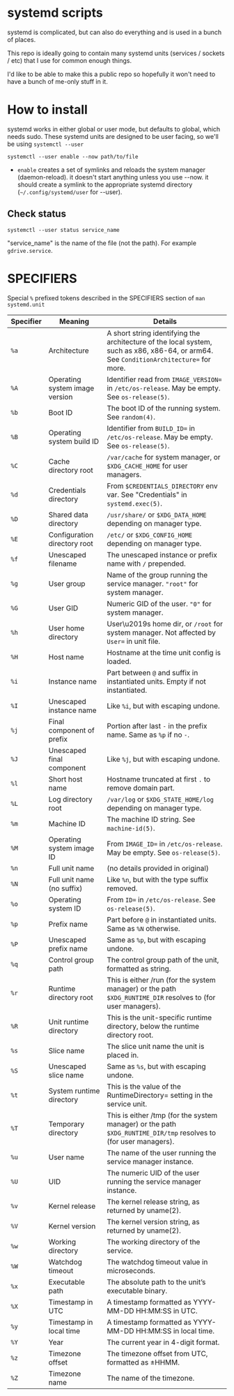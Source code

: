 # systemd scripts

systemd is complicated, but can also do everything and is used in a bunch of places.

This repo is ideally going to contain many systemd units (services / sockets / etc) that I use for common enough things.

I'd like to be able to make this a public repo so hopefully it won't need to have a bunch of me-only stuff in it.

# How to install

systemd works in either global or user mode, but defaults to global, which needs sudo. These systemd units are designed to be user facing, so we'll be using `systemctl --user`

```
systemctl --user enable --now path/to/file
```

- `enable` creates a set of symlinks and reloads the system manager (daemon-reload). it doesn't start anything unless you use --now. it should create a symlink to the appropriate systemd directory (`~/.config/systemd/user` for --user).

## Check status

```
systemctl --user status service_name
```

"service_name" is the name of the file (not the path). For example `gdrive.service`.

# SPECIFIERS

Special `%` prefixed tokens described in the SPECIFIERS section of `man systemd.unit`

| Specifier | Meaning                        | Details                                                                                                                                |
| --------- | ------------------------------ | -------------------------------------------------------------------------------------------------------------------------------------- |
| `%a`      | Architecture                   | A short string identifying the architecture of the local system, such as x86, x86-64, or arm64. See `ConditionArchitecture=` for more. |
| `%A`      | Operating system image version | Identifier read from `IMAGE_VERSION=` in `/etc/os-release`. May be empty. See `os-release(5)`.                                         |
| `%b`      | Boot ID                        | The boot ID of the running system. See `random(4)`.                                                                                    |
| `%B`      | Operating system build ID      | Identifier from `BUILD_ID=` in `/etc/os-release`. May be empty. See `os-release(5)`.                                                   |
| `%C`      | Cache directory root           | `/var/cache` for system manager, or `$XDG_CACHE_HOME` for user managers.                                                               |
| `%d`      | Credentials directory          | From `$CREDENTIALS_DIRECTORY` env var. See "Credentials" in `systemd.exec(5)`.                                                         |
| `%D`      | Shared data directory          | `/usr/share/` or `$XDG_DATA_HOME` depending on manager type.                                                                           |
| `%E`      | Configuration directory root   | `/etc/` or `$XDG_CONFIG_HOME` depending on manager type.                                                                               |
| `%f`      | Unescaped filename             | The unescaped instance or prefix name with `/` prepended.                                                                              |
| `%g`      | User group                     | Name of the group running the service manager. `"root"` for system manager.                                                            |
| `%G`      | User GID                       | Numeric GID of the user. `"0"` for system manager.                                                                                     |
| `%h`      | User home directory            | User\u2019s home dir, or `/root` for system manager. Not affected by `User=` in unit file.                                             |
| `%H`      | Host name                      | Hostname at the time unit config is loaded.                                                                                            |
| `%i`      | Instance name                  | Part between `@` and suffix in instantiated units. Empty if not instantiated.                                                          |
| `%I`      | Unescaped instance name        | Like `%i`, but with escaping undone.                                                                                                   |
| `%j`      | Final component of prefix      | Portion after last `-` in the prefix name. Same as `%p` if no `-`.                                                                     |
| `%J`      | Unescaped final component      | Like `%j`, but with escaping undone.                                                                                                   |
| `%l`      | Short host name                | Hostname truncated at first `.` to remove domain part.                                                                                 |
| `%L`      | Log directory root             | `/var/log` or `$XDG_STATE_HOME/log` depending on manager type.                                                                         |
| `%m`      | Machine ID                     | The machine ID string. See `machine-id(5)`.                                                                                            |
| `%M`      | Operating system image ID      | From `IMAGE_ID=` in `/etc/os-release`. May be empty. See `os-release(5)`.                                                              |
| `%n`      | Full unit name                 | (no details provided in original)                                                                                                      |
| `%N`      | Full unit name (no suffix)     | Like `%n`, but with the type suffix removed.                                                                                           |
| `%o`      | Operating system ID            | From `ID=` in `/etc/os-release`. See `os-release(5)`.                                                                                  |
| `%p`      | Prefix name                    | Part before `@` in instantiated units. Same as `%N` otherwise.                                                                         |
| `%P`      | Unescaped prefix name          | Same as `%p`, but with escaping undone.                                                                                                |
| `%q`      | Control group path             | The control group path of the unit, formatted as string.                                                                               |
| `%r`      | Runtime directory root         | This is either /run (for the system manager) or the path `$XDG_RUNTIME_DIR` resolves to (for user managers).                           |
| `%R`      | Unit runtime directory         | This is the unit-specific runtime directory, below the runtime directory root.                                                         |
| `%s`      | Slice name                     | The slice unit name the unit is placed in.                                                                                             |
| `%S`      | Unescaped slice name           | Same as `%s`, but with escaping undone.                                                                                                |
| `%t`      | System runtime directory       | This is the value of the RuntimeDirectory= setting in the service unit.                                                                |
| `%T`      | Temporary directory            | This is either /tmp (for the system manager) or the path `$XDG_RUNTIME_DIR/tmp` resolves to (for user managers).                       |
| `%u`      | User name                      | The name of the user running the service manager instance.                                                                             |
| `%U`      | UID                            | The numeric UID of the user running the service manager instance.                                                                      |
| `%v`      | Kernel release                 | The kernel release string, as returned by uname(2).                                                                                    |
| `%V`      | Kernel version                 | The kernel version string, as returned by uname(2).                                                                                    |
| `%w`      | Working directory              | The working directory of the service.                                                                                                  |
| `%W`      | Watchdog timeout               | The watchdog timeout value in microseconds.                                                                                            |
| `%x`      | Executable path                | The absolute path to the unit’s executable binary.                                                                                     |
| `%X`      | Timestamp in UTC               | A timestamp formatted as YYYY-MM-DD HH:MM:SS in UTC.                                                                                   |
| `%y`      | Timestamp in local time        | A timestamp formatted as YYYY-MM-DD HH:MM:SS in local time.                                                                            |
| `%Y`      | Year                           | The current year in 4-digit format.                                                                                                    |
| `%z`      | Timezone offset                | The timezone offset from UTC, formatted as ±HHMM.                                                                                      |
| `%Z`      | Timezone name                  | The name of the timezone.                                                                                                              |
